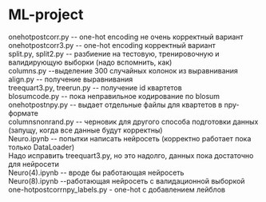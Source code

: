 # ML-project<br>
onehotpostcorr.py -- one-hot encoding не очень корректный вариант<br>
onehotpostcorr3.py -- one-hot encoding  корректный вариант<br>
split.py, split2.py -- разбиение на тестовую, тренировочную и валидирующую выборки (надо вспомнить, как)<br>
columns.py --выделение 300 случайных колонок из выравнивания<br>
align.py -- получение выравнивания<br>
treequart3.py, treerun.py -- получение id квартетов<br>
blosumcode.py -- пока неправильное кодирование по blosum<br>
onehotpostnpy.py -- выдает отдельные файлы для квартетов в npy-формате<br>
columnsnonrand.py -- черновик для другого способа подготовки данных (запущу, когда все данные будут корректны)<br>
Neuro.ipynb -- попытки написать нейросеть (корректно работает пока только DataLoader)<br>
Надо исправить treequart3.py, но это надолго, данных пока достаточно для нейросети<br>
Neuro(4).ipynb -- вроде бы работающая нейросеть<br>
Neuro(8).ipynb --работающая нейросеть с валидационной выборкой <br>
one-hotpostcorrnpy_labels.py - one-hot с добавлением лейблов<br>
